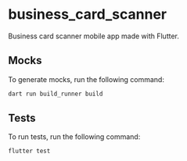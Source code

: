 # business_card_scanner

Business card scanner mobile app made with Flutter.

## Mocks
To generate mocks, run the following command:
```bash
dart run build_runner build
```

## Tests
To run tests, run the following command:
```bash
flutter test
```
